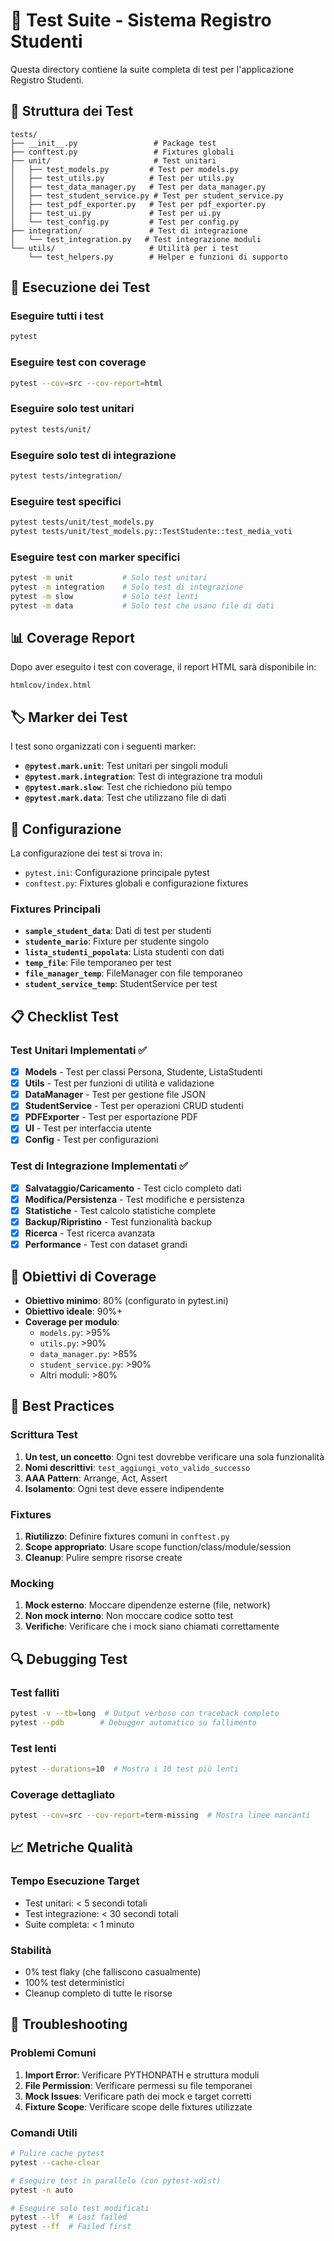 # 🧪 Test Suite - Sistema Registro Studenti

Questa directory contiene la suite completa di test per l'applicazione Registro Studenti.

## 📁 Struttura dei Test

```
tests/
├── __init__.py                 # Package test
├── conftest.py                 # Fixtures globali
├── unit/                       # Test unitari
│   ├── test_models.py         # Test per models.py
│   ├── test_utils.py          # Test per utils.py
│   ├── test_data_manager.py   # Test per data_manager.py
│   ├── test_student_service.py # Test per student_service.py
│   ├── test_pdf_exporter.py   # Test per pdf_exporter.py
│   ├── test_ui.py             # Test per ui.py
│   └── test_config.py         # Test per config.py
├── integration/               # Test di integrazione
│   └── test_integration.py   # Test integrazione moduli
└── utils/                     # Utilità per i test
    └── test_helpers.py        # Helper e funzioni di supporto
```

## 🚀 Esecuzione dei Test

### Eseguire tutti i test
```bash
pytest
```

### Eseguire test con coverage
```bash
pytest --cov=src --cov-report=html
```

### Eseguire solo test unitari
```bash
pytest tests/unit/
```

### Eseguire solo test di integrazione
```bash
pytest tests/integration/
```

### Eseguire test specifici
```bash
pytest tests/unit/test_models.py
pytest tests/unit/test_models.py::TestStudente::test_media_voti
```

### Eseguire test con marker specifici
```bash
pytest -m unit           # Solo test unitari
pytest -m integration    # Solo test di integrazione
pytest -m slow           # Solo test lenti
pytest -m data           # Solo test che usano file di dati
```

## 📊 Coverage Report

Dopo aver eseguito i test con coverage, il report HTML sarà disponibile in:
```
htmlcov/index.html
```

## 🏷️ Marker dei Test

I test sono organizzati con i seguenti marker:

- **`@pytest.mark.unit`**: Test unitari per singoli moduli
- **`@pytest.mark.integration`**: Test di integrazione tra moduli
- **`@pytest.mark.slow`**: Test che richiedono più tempo
- **`@pytest.mark.data`**: Test che utilizzano file di dati

## 🔧 Configurazione

La configurazione dei test si trova in:
- `pytest.ini`: Configurazione principale pytest
- `conftest.py`: Fixtures globali e configurazione fixtures

### Fixtures Principali

- **`sample_student_data`**: Dati di test per studenti
- **`studente_mario`**: Fixture per studente singolo
- **`lista_studenti_popolata`**: Lista studenti con dati
- **`temp_file`**: File temporaneo per test
- **`file_manager_temp`**: FileManager con file temporaneo
- **`student_service_temp`**: StudentService per test

## 📋 Checklist Test

### Test Unitari Implementati ✅

- [x] **Models** - Test per classi Persona, Studente, ListaStudenti
- [x] **Utils** - Test per funzioni di utilità e validazione
- [x] **DataManager** - Test per gestione file JSON
- [x] **StudentService** - Test per operazioni CRUD studenti
- [x] **PDFExporter** - Test per esportazione PDF
- [x] **UI** - Test per interfaccia utente
- [x] **Config** - Test per configurazioni

### Test di Integrazione Implementati ✅

- [x] **Salvataggio/Caricamento** - Test ciclo completo dati
- [x] **Modifica/Persistenza** - Test modifiche e persistenza
- [x] **Statistiche** - Test calcolo statistiche complete
- [x] **Backup/Ripristino** - Test funzionalità backup
- [x] **Ricerca** - Test ricerca avanzata
- [x] **Performance** - Test con dataset grandi

## 🎯 Obiettivi di Coverage

- **Obiettivo minimo**: 80% (configurato in pytest.ini)
- **Obiettivo ideale**: 90%+
- **Coverage per modulo**:
  - `models.py`: >95%
  - `utils.py`: >90%
  - `data_manager.py`: >85%
  - `student_service.py`: >90%
  - Altri moduli: >80%

## 🐛 Best Practices

### Scrittura Test
1. **Un test, un concetto**: Ogni test dovrebbe verificare una sola funzionalità
2. **Nomi descrittivi**: `test_aggiungi_voto_valido_successo`
3. **AAA Pattern**: Arrange, Act, Assert
4. **Isolamento**: Ogni test deve essere indipendente

### Fixtures
1. **Riutilizzo**: Definire fixtures comuni in `conftest.py`
2. **Scope appropriato**: Usare scope function/class/module/session
3. **Cleanup**: Pulire sempre risorse create

### Mocking
1. **Mock esterno**: Moccare dipendenze esterne (file, network)
2. **Non mock interno**: Non moccare codice sotto test
3. **Verifiche**: Verificare che i mock siano chiamati correttamente

## 🔍 Debugging Test

### Test falliti
```bash
pytest -v --tb=long  # Output verboso con traceback completo
pytest --pdb        # Debugger automatico su fallimento
```

### Test lenti
```bash
pytest --durations=10  # Mostra i 10 test più lenti
```

### Coverage dettagliato
```bash
pytest --cov=src --cov-report=term-missing  # Mostra linee mancanti
```

## 📈 Metriche Qualità

### Tempo Esecuzione Target
- Test unitari: < 5 secondi totali
- Test integrazione: < 30 secondi totali
- Suite completa: < 1 minuto

### Stabilità
- 0% test flaky (che falliscono casualmente)
- 100% test deterministici
- Cleanup completo di tutte le risorse

## 🚨 Troubleshooting

### Problemi Comuni

1. **Import Error**: Verificare PYTHONPATH e struttura moduli
2. **File Permission**: Verificare permessi su file temporanei
3. **Mock Issues**: Verificare path dei mock e target corretti
4. **Fixture Scope**: Verificare scope delle fixtures utilizzate

### Comandi Utili

```bash
# Pulire cache pytest
pytest --cache-clear

# Eseguire test in parallelo (con pytest-xdist)
pytest -n auto

# Eseguire solo test modificati
pytest --lf  # Last failed
pytest --ff  # Failed first
```
